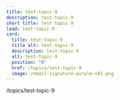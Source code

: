 ```yaml
---
title: test-topic-9
description: test-topic-9
short title: test-topic-9
lead: test-topic-9
card:
  title: test-topic-9
  title alt: test-topic-9
  description: test-topic-9
  alt: test-topic-9
  position: "0"
  href: /topics/test-topic-9
  image: /email-signature-purple-v01.png
---
```

/topics/test-topic-9